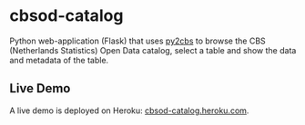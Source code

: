 cbsod-catalog
=============

Python web-application (Flask) that uses [py2cbs](http://github.com/datatrail/py2cbs) to browse the CBS (Netherlands Statistics) Open Data catalog, select a table and show the data and metadata of the table.

Live Demo
---------

A live demo is deployed on Heroku: [cbsod-catalog.heroku.com](http://cbsod-catalog.heroku.com).
